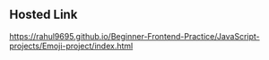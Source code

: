 ## Hosted Link

https://rahul9695.github.io/Beginner-Frontend-Practice/JavaScript-projects/Emoji-project/index.html
